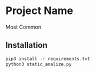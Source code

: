 # Project Name

Most Common

## Installation

```bash
pip3 install -r requirements.txt
python3 static_analize.py
```
